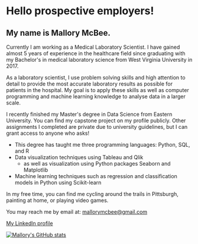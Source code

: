# Hello prospective employers!
## My name is Mallory McBee.

Currently I am working as a Medical Laboratory Scientist. I have gained almost 5 years of experience in the healthcare field since graduating with my Bachelor's in medical laboratory science from West Virginia University in 2017.

As a laboratory scientist, I use problem solving skills and high attention to detail to provide the most accurate laboratory results as possible for patients in the hospital. My goal is to apply these skills as well as computer programming and machine learning knowledge to analyse data in a larger scale.

I recently finished my Master's degree in Data Science from Eastern University. You can find my capstone project on my profile publicly. Other assignments I completed are private due to university guidelines, but I can grant access to anyone who asks!
  - This degree has taught me three programming languages: Python, SQL, and R
  - Data visualization techniques using Tableau and Qlik
    - as well as visualization using Python packages Seaborn and Matplotlib
  - Machine learning techniques such as regression and classification models in Python using Scikit-learn

In my free time, you can find me cycling around the trails in Pittsburgh, painting at home, or playing video games.

You may reach me by email at: mallorymcbee@gmail.com

[My LinkedIn profile](https://www.linkedin.com/in/mallory-mcbee-bbb425139/)

[![Mallory's GitHub stats](https://github-readme-stats.vercel.app/api?username=malmcb)](https://github.com/malmcb/github-readme-stats&show_icons=true&count_private=true)
